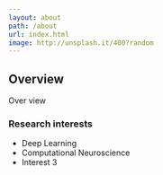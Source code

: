 ```yaml
---
layout: about
path: /about
url: index.html
image: http://unsplash.it/400?random
---
```


## Overview
Over view

### Research interests
* Deep Learning
* Computational Neuroscience
* Interest 3

